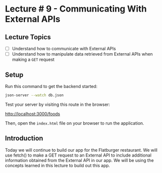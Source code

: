 # Lecture # 9 - Communicating With External APIs

## Lecture Topics
- [ ] Understand how to communicate with External APIs
- [ ] Understand how to manipulate data retrieved from External APIs when making a `GET` request

## Setup

Run this command to get the backend started:

```sh
json-server --watch db.json
```

Test your server by visiting this route in the browser:

[http://localhost:3000/foods](http://localhost:3000/foods)

Then, open the `index.html` file on your browser to run the application.

## Introduction

Today we will continue to build our app for the Flatburger restaurant. We will use fetch() to make a GET request to an External API to include additional information obtained from the External API in our app. We will be using the concepts learned in this lecture to build out this app.